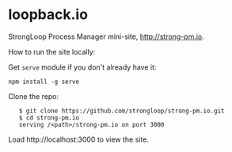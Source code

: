 loopback.io
===========

StrongLoop Process Manager mini-site, http://strong-pm.io.

How to run the site locally:

Get `serve` module if you don't already have it:

   ```npm install -g serve```

Clone the repo:<br/>
   ```
      $ git clone https://github.com/strongloop/strong-pm.io.git 
      $ cd strong-pm.io
      serving /<path>/strong-pm.io on port 3000
   ```

Load http://localhost:3000 to view the site.
